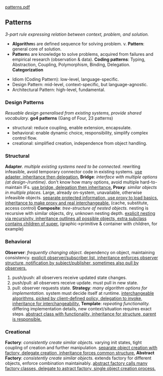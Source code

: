 [patterns.pdf](patterns.pdf)
## Patterns
_3-part rule expressing relation between context, problem, and solution._
* **Algorithm**s are defined sequence for solving problem. v. **Pattern**: general core of solution.
* **Pattern**s are knowledge to solve problems, acquired from failures and empirical research (observation & data).
**Coding patterns**: Typing, Abstraction, Coupling, Polymorphism, Binding, Delegation.
**Categorization**
- Idiom (Coding Pattern): low-level, language-specific.
- Design Pattern: mid-level, context-specific, but language-agnostic.
- Architectural Pattern: high-level, fundamental.
### Design Patterns
_Resuable design generalised from existing systems, provide shared vocabulary._
**go4 patterns** (Gang of Four, 23 patterns)
- structural: reduce coupling, enable extension, encapsulate.
- behavioral: enable dynamic choice, responsibility, simplify complex control flow.
- creational: simplified creation, independence from object handling.
### Structural
**Adapter**. _multiple existing systems need to be connected_. rewriting infeasible, avoid temporary connector code in existing systems. <u>use adapter, inheritance then delegation.</u>
**Bridge**: *interface with multiple options (at design-/runtime)*. don't know how many options, avoid multiple hard-to-maintain IFs. <u>use bridge, delegation then inheritance.</u>
**Proxy**: *similar objects in multiple places.* Large, already on-system, unavailable, otherwise infeasible objects. <u>separate protected information, use proxy to load basics, inheritance to make proxy and real interchangeable.</u> (cache, substitute, access control)
**Composite**: *tree-structure of nested objects.* nesting is recursive with similar objects, dry, unknown nesting depth. <u>explicit nesting via recursivity, inheritance outlines all possible objects, extra subclass contains children of super.</u> (graphic->primitive & container with children, for example)
### Behavioral
**Observer**: *frequently changing object.* dependency on object, maintaining consistency. <u>explicit observer/subscriber list, inheritance enforces observer structure, notification by subject/publisher, sometimes also pull by observers.</u>
1. push/push: all observers receive updated state changes.
2. push/pull: all observers receive update. must pull in new state.
3. pull: observer requests state.
**Strategy**: *many algorithm options for implementation.* system must decide itself at runtime. <u>interchangeable algorithms, picked by client-defined policy, delegation to invoke, inheritance for interchangeability.</u>
**Template**: *repeating functionality.* differing implementation details, new context/situation requires exact steps. <u>abstract class with functionality, inheritance for structure, parent is responsible.</u>
### Creational
**Factory**: *consistently create similar objects.* varying init states, tight coupling of creation and further manipulation. <u>separate object creation with factory, delegate creation, inheritance forces common structure.</u>
**Abstract Factory**: *consistently create similar objects.* extends factory for different objects, enforce combination maintainably. <u>abstract factory calls many factory classes, delegate to astract factory, single object creation process.</u>
